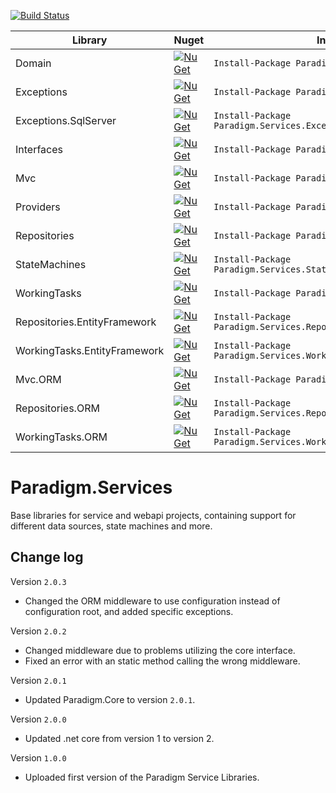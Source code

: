 [![Build Status](https://travis-ci.org/MiracleDevs/Paradigm.Services.svg?branch=master)](https://travis-ci.org/MiracleDevs/Paradigm.Services)


| Library    | Nuget | Install
|-|-|-|
| Domain | [![NuGet](https://img.shields.io/nuget/v/Nuget.Core.svg)](https://www.nuget.org/packages/Paradigm.Services.Domain/) | `Install-Package Paradigm.Services.Domain` |
| Exceptions | [![NuGet](https://img.shields.io/nuget/v/Nuget.Core.svg)](https://www.nuget.org/packages/Paradigm.Services.Exceptions/) | `Install-Package Paradigm.Services.Exceptions` |
| Exceptions.SqlServer | [![NuGet](https://img.shields.io/nuget/v/Nuget.Core.svg)](https://www.nuget.org/packages/Paradigm.Services.Exceptions.SqlServer/) | `Install-Package Paradigm.Services.Exceptions.SqlServer` |
| Interfaces | [![NuGet](https://img.shields.io/nuget/v/Nuget.Core.svg)](https://www.nuget.org/packages/Paradigm.Services.Interfaces/) | `Install-Package Paradigm.Services.Interfaces` |
| Mvc | [![NuGet](https://img.shields.io/nuget/v/Nuget.Core.svg)](https://www.nuget.org/packages/Paradigm.Services.Mvc/) | `Install-Package Paradigm.Services.Mvc` |
| Providers | [![NuGet](https://img.shields.io/nuget/v/Nuget.Core.svg)](https://www.nuget.org/packages/Paradigm.Services.Providers/) | `Install-Package Paradigm.Services.Providers` |
| Repositories | [![NuGet](https://img.shields.io/nuget/v/Nuget.Core.svg)](https://www.nuget.org/packages/Paradigm.Services.Repositories/) | `Install-Package Paradigm.Services.Repositories` |
| StateMachines | [![NuGet](https://img.shields.io/nuget/v/Nuget.Core.svg)](https://www.nuget.org/packages/Paradigm.Services.StateMachines/) | `Install-Package Paradigm.Services.StateMachines` |
| WorkingTasks | [![NuGet](https://img.shields.io/nuget/v/Nuget.Core.svg)](https://www.nuget.org/packages/Paradigm.Services.WorkingTasks/) | `Install-Package Paradigm.Services.WorkingTasks` |
| Repositories.EntityFramework | [![NuGet](https://img.shields.io/nuget/v/Nuget.Core.svg)](https://www.nuget.org/packages/Paradigm.Services.Repositories.EntityFramework/) | `Install-Package Paradigm.Services.Repositories.EntityFramework` |
| WorkingTasks.EntityFramework | [![NuGet](https://img.shields.io/nuget/v/Nuget.Core.svg)](https://www.nuget.org/packages/Paradigm.Services.WorkingTasks.EntityFramework/) | `Install-Package Paradigm.Services.WorkingTasks.EntityFramework` |
| Mvc.ORM | [![NuGet](https://img.shields.io/nuget/v/Nuget.Core.svg)](https://www.nuget.org/packages/Paradigm.Services.Mvc.ORM/) | `Install-Package Paradigm.Services.Mvc.ORM` |
| Repositories.ORM | [![NuGet](https://img.shields.io/nuget/v/Nuget.Core.svg)](https://www.nuget.org/packages/Paradigm.Services.Repositories.ORM/) | `Install-Package Paradigm.Services.Repositories.ORM` |
| WorkingTasks.ORM | [![NuGet](https://img.shields.io/nuget/v/Nuget.Core.svg)](https://www.nuget.org/packages/Paradigm.Services.WorkingTasks.ORM/) | `Install-Package Paradigm.Services.WorkingTasks.ORM` |

# Paradigm.Services
Base libraries for service and webapi projects, containing support for different data sources, state machines and more.


Change log
---

Version `2.0.3`
- Changed the ORM middleware to use configuration instead of configuration root,
  and added specific exceptions.

Version `2.0.2`
- Changed middleware due to problems utilizing the core interface.
- Fixed an error with an static method calling the wrong middleware.

Version `2.0.1`
- Updated Paradigm.Core to version `2.0.1`.

Version `2.0.0`
- Updated .net core from version 1 to version 2.

Version `1.0.0`
- Uploaded first version of the Paradigm Service Libraries.

